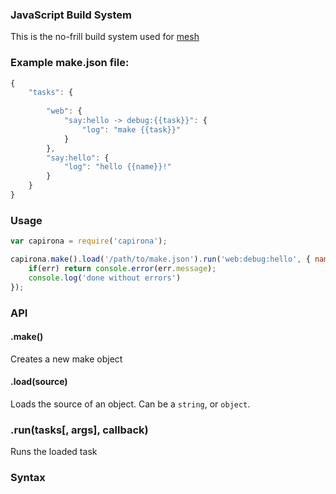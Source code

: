 ### JavaScript Build System

This is the no-frill build system used for [mesh](/crcn/mesh)

### Example make.json file:

```javascript
{
	"tasks": {
		
		"web": {
			"say:hello -> debug:{{task}}": {
				"log": "make {{task}}"
			}
		},
		"say:hello": {
			"log": "hello {{name}}!"
		}
	}
}	
```

### Usage

```javascript
var capirona = require('capirona');

capirona.make().load('/path/to/make.json').run('web:debug:hello', { name: 'craig' }, function(err) {
	if(err) return console.error(err.message);
	console.log('done without errors')
});
```

### API

#### .make() 

Creates a new make object

#### .load(source)

Loads the source of an object. Can be a `string`, or `object`.

### .run(tasks[, args], callback)

Runs the loaded task

### Syntax

